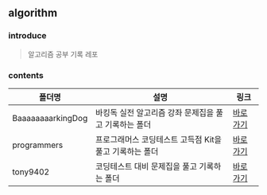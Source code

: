 ## algorithm

### introduce
> 알고리즘 공부 기록 레포

### contents
|폴더명|설명|링크|
|------|---|---|
|BaaaaaaaarkingDog|바킹독 실전 알고리즘 강좌 문제집을 풀고 기록하는 폴더|[바로가기](https://github.com/encrypted-def/basic-algo-lecture/blob/master/workbook.md)|
|programmers|프로그래머스 코딩테스트 고득점 Kit을 풀고 기록하는 폴더|[바로가기](https://school.programmers.co.kr/learn/challenges?tab=algorithm_practice_kit)|
|tony9402|코딩테스트 대비 문제집을 풀고 기록하는 폴더|[바로가기](https://algorithm.tony9402.com/)|

